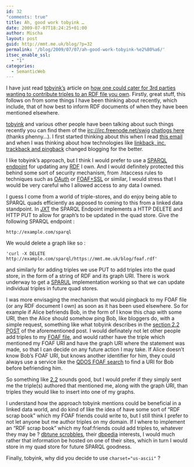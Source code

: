 ```yaml
---
id: 32
"comments: true"
title: Ah, good work tobyink …
date: 2009-07-07T18:24:25+01:00
author: Mischa
layout: post
guid: http://mmt.me.uk/blog/?p=32
permalink: '/blog/2009/07/07/ah-good-work-tobyink-%e2%80%a6/'
itsec_enable_ssl:
  - "1"
categories:
  - SemanticWeb
---
```

I have just read [tobyink&#8217;s](mail@tobyinkster.co.uk) article on [how one could cater for 3rd parties wanting to contribute triples to an RDF file you own](http://buzzword.org.uk/2009/posted-data/spec). Firstly, great stuff, this follows on from some things I have been thinking about recently, which include, that of how best to inform RDF documents of when they have been mentioned elsewhere.

[tobyink](http://tobyinkster.co.uk/) and various other people have been talking about such things recently you can find them of the <irc://irc.freenode.net/swig> [chatlogs here](http://chatlogs.planetrdf.com/swig/2009-02-04#T16-16-11) (thanks phenny&#8230;). I first started thinking about this when I read [this email](http://lists.foaf-project.org/pipermail/foaf-protocols/2008-December/000117.html) and when I was thinking about how technologies like [linkback, inc. trackback and pingback](http://en.wikipedia.org/wiki/Linkback) changed blogging for the better. 

I like tobyink&#8217;s approach, but I think I would prefer to use a [SPARQL endpoint](http://esw.w3.org/topic/SparqlEndpointDescription) for updating any [RDF](http://www.w3.org/RDF/) I own. And I would definitely protected this behind some sort of security mechanism, from .htaccess rules to techniques such as [OAuth](http://oauth.net/) or [FOAF+SSL](http://blogs.sun.com/bblfish/entry/foaf_ssl_creating_a_global) or similar, I would stress that I would be very careful who I allowed access to any data I owned.

I guess I come from a world of triple-stores, and do enjoy being able to SPARQL quads efficiently as apposed to coming to this from a linked data standpoint. In [JXT](http://esw.w3.org/topic/LargeTripleStores) the SPARQL Endpoint implements a HTTP DELETE and HTTP PUT to allow for graph&#8217;s to be updated in the quad store. Give the following SPARQL endpoint :

`http://example.com/sparql`

We would delete a graph like so :

`'curl -X DELETE http://example.com/sparql/https://mmt.me.uk/blog/foaf.rdf'`

and similarly for adding triples we use PUT to add triples into the quad store, in the form of a string of RDF and its graph URI. There is work underway to get a [SPARUL](http://jena.hpl.hp.com/~afs/SPARQL-Update.html) implementation working so that we can update individual triples in future quad stores.

I was more envisaging the mechanism that would pingback to my FOAF file (or any RDF document I own) as soon as it has been used elsewhere. So for example if Alice befriends Bob, in the form of I know this chap with some URI, then the Alice should somehow ping Bob, like bloggers do, with a simple request, something like what tobyink describes in the [section 2.2 POST](http://buzzword.org.uk/2009/posted-data/spec#ssec-behaviour-POST) of the aforementioned post. I would definately not let other people add triples to my [FOAF file](http://xmlns.com/foaf/spec/), and would rather have the triple which mentioned my FOAF URI and have the graph URI where the statement was made, so that I can decide on any future action I may take. If Alice doesn&#8217;t know Bob&#8217;s FOAF URI, but knows another identifier for him, they could always use a service like the [QDOS FOAF search](http://foaf.qdos.com/) to find a URI for Bob before befriending him.

So something like [2.2](http://buzzword.org.uk/2009/posted-data/spec#ssec-behaviour-POST) sounds good, but I would prefer if they simply sent me the triple(s) authored that mentioned me, along with the graph URI, than triples they would like to insert into one of my graphs.

I understand how the approach tobyink mentions could be beneficial in a linked data world, and do kind of like the idea of have some sort of &#8220;RDF scrap book&#8221; which my FOAF friends could write to, but I still think I prefer to not let anyone but me author triples on my domain. If I where to implement an &#8220;RDF scrap book&#8221; which my foaf:friends could add triples to, whatever they may be ? [dbtune scrobbles](http://dbtune.org/last-fm/MischaTuffield), their [dbpedia](http://dbpedia.org/resource/Drum) interests, I would much rather that information be hosted on one of their sites, which in turn I would store in my quad store for future SPARQL goodness.

Finally, tobyink, why did you decide to use `charset="us-ascii"` ?
